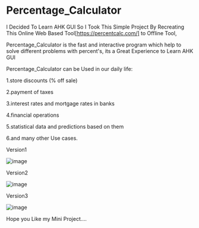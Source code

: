 # Percentage_Calculator

I Decided To Learn AHK GUI So I Took This Simple Project By Recreating This Online Web Based Tool[https://percentcalc.com/] to Offline Tool,

Percentage_Calculator is the fast and interactive program which help to solve different problems with percent's, its a Great Experience to Learn AHK GUI

Percentage_Calculator can be Used in our daily life:

1.store discounts (% off sale)

2.payment of taxes

3.interest rates and mortgage rates in banks

4.financial operations

5.statistical data and predictions based on them

6.and many other Use cases.


Version1

![image](https://user-images.githubusercontent.com/99902547/154534302-9674cead-46ae-4be2-a2e6-5f068fd00c22.png)

Version2

![image](https://user-images.githubusercontent.com/99902547/154534388-e1615eb8-cf6c-4c32-afc1-8318daa84198.png)

Version3

![image](https://user-images.githubusercontent.com/99902547/154534439-2df5356d-7c48-4930-bcb9-649b2ed88f79.png)

Hope you Like my Mini Project....
